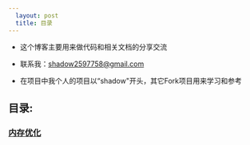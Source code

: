 ```yaml
---
  layout: post
  title: 目录
---
```

  
- 这个博客主要用来做代码和相关文档的分享交流
- 联系我：[shadow2597758@gmail.com](mailto:shadow2597758@gmail.com)

- 在项目中我个人的项目以“shadow"开头，其它Fork项目用来学习和参考

## 目录:

### [内存优化](../Page)


